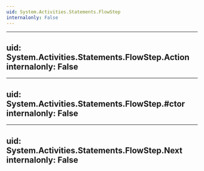 ```yaml
---
uid: System.Activities.Statements.FlowStep
internalonly: False
---
```


---
uid: System.Activities.Statements.FlowStep.Action
internalonly: False
---

---
uid: System.Activities.Statements.FlowStep.#ctor
internalonly: False
---

---
uid: System.Activities.Statements.FlowStep.Next
internalonly: False
---
